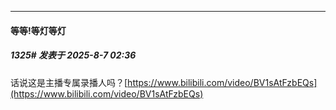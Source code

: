 ﻿
*****

####  等等!等灯等灯  
##### 1325#       发表于 2025-8-7 02:36

话说这是主播专属录播人吗？[https://www.bilibili.com/video/BV1sAtFzbEQs](https://www.bilibili.com/video/BV1sAtFzbEQs)

